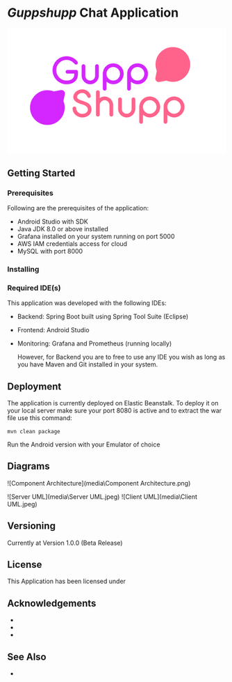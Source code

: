 # *Guppshupp* Chat Application

![GuppShupp Chat App](StompProtocol\android-client\src\main\res\drawable\loader.gif)

## Getting Started

### Prerequisites

Following are the prerequisites of the application:

- Android Studio with SDK
- Java JDK 8.0 or above installed
- Grafana installed on your system running on port 5000
- AWS IAM credentials access for cloud
- MySQL with port 8000

### Installing

### Required IDE(s)

This application was developed with the following IDEs:

- Backend: Spring Boot built using Spring Tool Suite (Eclipse)

- Frontend: Android Studio

- Monitoring: Grafana and Prometheus (running locally)

  However, for Backend you are to free to use any IDE you wish as long as you have Maven and Git installed in your system.

## Deployment

The application is currently deployed on Elastic Beanstalk. To deploy it on your local server make sure your port 8080 is active and to extract the war file use this command:

```
mvn clean package
```

Run the Android version with your Emulator of choice

## Diagrams
![Component Architecture](media\Component Architecture.png)

![Server UML](media\Server UML.jpeg)
![Client UML](media\Client UML.jpeg)

## Versioning

Currently at Version 1.0.0 (Beta Release)

## License

This Application has been licensed under 

[Apache 2.0]: LICENSE.md	"Apache License"

## Acknowledgements

- [Flaticon]: https://www.flaticon.com	"Flaticon for the usage of icons in our application"

- [NaikSoftware]: https://github.com/NaikSoftware/StompProtocolAndroid	"We used NaikSoftware's Stomp Protocol Client Starter code  for communicating with Android to the Server "

- [Android Filepicker]: https://github.com/Angads25/android-filepicker	"Android Filepicker by Angads25"


## See Also

- [Application Architecture]: Application_Architecture.md	"Application Architecture Report"
